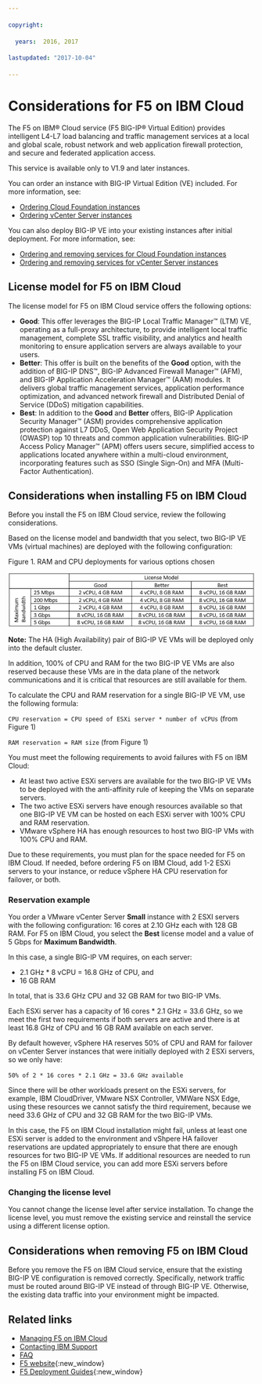 ```yaml
---

copyright:

  years:  2016, 2017

lastupdated: "2017-10-04"

---
```


# Considerations for F5 on IBM Cloud

The F5 on IBM® Cloud service (F5 BIG-IP® Virtual Edition) provides intelligent L4-L7 load balancing and traffic management services at a local and global scale, robust network and web application firewall protection, and secure and federated application access.

This service is available only to V1.9 and later instances.

You can order an instance with BIG-IP Virtual Edition (VE) included. For more information, see:
* [Ordering Cloud Foundation instances](../sddc/sd_orderinginstance.html)
* [Ordering vCenter Server instances](../vcenter/vc_orderinginstance.html)

You can also deploy BIG-IP VE into your existing instances after initial deployment. For more information, see:
* [Ordering and removing services for Cloud Foundation instances](../sddc/sd_addingremovingservices.html)
* [Ordering and removing services for vCenter Server instances](../vcenter/vc_addingremovingservices.html)

## License model for F5 on IBM Cloud

The license model for F5 on IBM Cloud service offers the following options:
* **Good**: This offer leverages the BIG-IP Local Traffic Manager™ (LTM) VE, operating as a full-proxy architecture, to provide intelligent local traffic management, complete SSL traffic visibility, and analytics and health monitoring to ensure application servers are always available to your users.
* **Better**: This offer is built on the benefits of the **Good** option, with the addition of BIG-IP DNS™, BIG-IP Advanced Firewall Manager™ (AFM), and BIG-IP Application Acceleration Manager™ (AAM) modules. It delivers global traffic management services, application performance optimization, and advanced network firewall and Distributed Denial of Service (DDoS) mitigation capabilities.
* **Best**: In addition to the **Good** and **Better** offers, BIG-IP Application Security Manager™ (ASM) provides comprehensive application protection against L7 DDoS, Open Web Application Security Project (OWASP) top 10 threats and common application vulnerabilities. BIG-IP Access Policy Manager™ (APM) offers users secure, simplified access to applications located anywhere within a multi-cloud environment, incorporating features such as SSO (Single Sign-On) and MFA (Multi-Factor Authentication).

## Considerations when installing F5 on IBM Cloud

Before you install the F5 on IBM Cloud service, review the following considerations.

Based on the license model and bandwidth that you select, two BIG-IP VE VMs (virtual machines) are deployed with the following configuration:

Figure 1. RAM and CPU deployments for various options chosen

![F5 on IBM Cloud deployments](f5-license-model.png)

**Note:** The HA (High Availability) pair of BIG-IP VE VMs will be deployed only into the default cluster.

In addition, 100% of CPU and RAM for the two BIG-IP VE VMs are also reserved because these VMs are in the data plane of the network communications and it is critical that resources are still available for them.

To calculate the CPU and RAM reservation for a single BIG-IP VE VM, use the following formula:

`CPU reservation = CPU speed of ESXi server * number of vCPUs` (from Figure 1)

`RAM reservation = RAM size` (from Figure 1)

You must meet the following requirements to avoid failures with F5 on IBM Cloud:
* At least two active ESXi servers are available for the two BIG-IP VE VMs to be deployed with the anti-affinity rule of keeping the VMs on separate servers.
* The two active ESXi servers have enough resources available so that one BIG-IP VE VM can be hosted on each ESXi server with 100% CPU and RAM reservation.
* VMware vSphere HA  has enough resources to host two BIG-IP VMs with 100% CPU and RAM.

Due to these requirements, you must plan for the space needed for F5 on IBM Cloud. If needed, before ordering F5 on IBM Cloud, add 1-2 ESXi servers to your instance, or reduce vSphere HA CPU reservation for failover, or both.

### Reservation example

You order a VMware vCenter Server **Small** instance with 2 ESXI servers with the following configuration: 16 cores at 2.10 GHz each with 128 GB RAM. For F5 on IBM Cloud, you select the **Best** license model and a value of 5 Gbps for **Maximum Bandwidth**.

In this case, a single BIG-IP VM requires, on each server:
* 2.1 GHz * 8 vCPU = 16.8 GHz of CPU, and
* 16 GB RAM

In total, that is 33.6 GHz CPU and 32 GB RAM for two BIG-IP VMs.

Each ESXi server has a capacity of 16 cores * 2.1 GHz = 33.6 GHz, so we meet the first two requirements if both servers are active and there is at least 16.8 GHz of CPU and 16 GB RAM available on each server.

By default however, vSphere HA reserves 50% of CPU and RAM for failover on vCenter Server instances that were initially deployed with 2 ESXi servers, so we only have:

`50% of 2 * 16 cores * 2.1 GHz = 33.6 GHz available`

Since there will be other workloads present on the ESXi servers, for example, IBM CloudDriver, VMware NSX Controller, VMWare NSX Edge, using these resources we cannot satisfy the third requirement, because we need 33.6 GHz of CPU and 32 GB RAM for the two BIG-IP VMs.

In this case, the F5 on IBM Cloud installation might fail, unless at least one ESXi server is added to the environment and vShpere HA failover reservations are updated appropriately to ensure that there are enough resources for two BIG-IP VE VMs. If additional resources are needed to run the F5 on IBM Cloud service, you can add more ESXi servers before installing F5 on IBM Cloud.

### Changing the license level

You cannot change the license level after service installation. To change the license level, you must remove the existing service and reinstall the service using a different license option.

## Considerations when removing F5 on IBM Cloud

Before you remove the F5 on IBM Cloud service, ensure that the existing BIG-IP VE configuration is removed correctly. Specifically, network traffic must be routed around BIG-IP VE instead of through BIG-IP VE. Otherwise, the existing data traffic into your environment might be impacted.

## Related links

* [Managing F5 on IBM Cloud](managing_f5.html)
* [Contacting IBM Support](../vmonic/trbl_support.html)
* [FAQ](../vmonic/faq.html)
* [F5 website](https://f5.com/){:new_window}
* [F5 Deployment Guides](https://f5.com/solutions/deployment-guides){:new_window}
